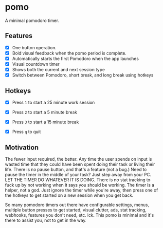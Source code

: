 # pomo

A minimal pomodoro timer.

## Features

* [x] One button operation.
* [x] Bold visual feedback when the pomo period is complete.
* [x] Automatically starts the first Pomodoro when the app launches  
* [x] Visual countdown timer
* [x] Shows both the current and next session type
* [x] Switch between Pomodoro, short break, and long break using hotkeys

## Hotkeys

* [x] Press `1` to start a 25 minute work session
* [x] Press `2` to start a 5 minute break 
* [x] Press `3` to start a 15 minute break
* [x] Press `q` to quit 


## Motivation

The fewer input required, the better. Any time the user spends on input is wasted time that they could have been spent doing their task or living their life. There is no pause button, and that's a feature (not a bug.) Need to pause the timer in the middle of your task? Just step away from your PC. LET THE TIMER DO WHATEVER IT IS DOING. There is no stat tracking to fuck up by not working when it says you should be working. The timer is a helper, not a god. Just ignore the timer while you're away, then press one of the hotkeys to get started on a new session when you get back.

So many pomodoro timers out there have configurable settings, menus, multiple button presses to get started, visual clutter, ads, stat tracking, webhooks, features you don't need, etc. Ick. This pomo is minimal and it's there to assist you, not to get in the way.

